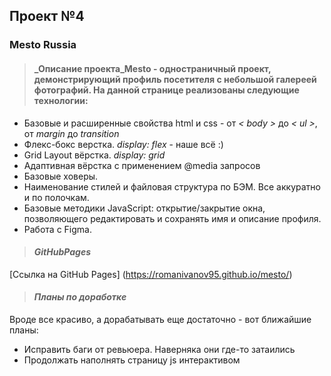 ﻿## Проект №4
### Mesto Russia
>#### _Описание проекта_Mesto - одностраничный проект, демонстрирующий профиль посетителя с небольшой галереей фотографий. На данной странице реализованы следующие технологии:
- Базовые и расширенные свойства html и css - от _< body >_ до _< ul >_, от _margin_ до _transition_
- Флекс-бокс верстка. _display: flex_ - наше всё :)
- Grid Layout вёрстка. _display: grid_
- Адаптивная вёрстка с применением @media запросов
- Базовые ховеры.
- Наименование стилей и файловая структура по БЭМ. Все аккуратно и по полочкам.
- Базовые методики JavaScript: открытие/закрытие окна, позволяющего редактировать и сохранять имя и описание профиля.
- Работа с Figma.

>#### _GitHubPages_
[Ссылка на GitHub Pages] (https://romanivanov95.github.io/mesto/)

>#### _Планы по доработке_
Вроде все красиво, а дорабатывать еще достаточно - вот ближайшие планы:
- Исправить баги от ревьюера. Наверняка они где-то затаились
- Продолжать наполнять страницу js интерактивом

